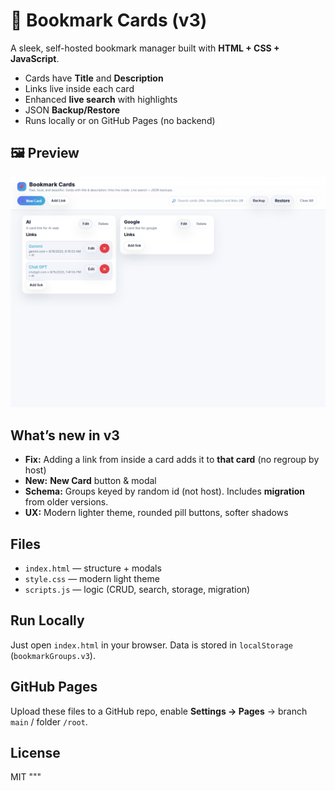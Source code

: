 # 📑 Bookmark Cards (v3)

A sleek, self-hosted bookmark manager built with **HTML + CSS + JavaScript**.
- Cards have **Title** and **Description**
- Links live inside each card
- Enhanced **live search** with highlights
- JSON **Backup/Restore**
- Runs locally or on GitHub Pages (no backend)

## 🖼 Preview

![Screenshot](images/bookmarks.png)  


## What’s new in v3
- **Fix:** Adding a link from inside a card adds it to **that card** (no regroup by host)
- **New:** **New Card** button & modal
- **Schema:** Groups keyed by random id (not host). Includes **migration** from older versions.
- **UX:** Modern lighter theme, rounded pill buttons, softer shadows

## Files
- `index.html` — structure + modals
- `style.css` — modern light theme
- `scripts.js` — logic (CRUD, search, storage, migration)

## Run Locally
Just open `index.html` in your browser. Data is stored in `localStorage` (`bookmarkGroups.v3`).

## GitHub Pages
Upload these files to a GitHub repo, enable **Settings → Pages** → branch `main` / folder `/root`.

## License
MIT
"""
